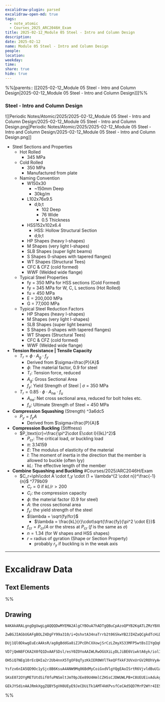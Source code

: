 ```yaml
---
excalidraw-plugin: parsed
excalidraw-open-md: true
tags:
  - note_atomic
  - Courses_2025_ARC2046H_Exam
title: 2025-02-12_Module 05 Steel - Intro and Column Design
description: 
date: 2025-02-12
name: Module 05 Steel - Intro and Column Design
people: 
location: 
weekday: 
time: 
share: true
hide: true
---
```

%%[parents:: [[2025-02-12_Module 05 Steel - Intro and Column Design|2025-02-12_Module 05 Steel - Intro and Column Design]]]%%
### Steel - Intro and Column Design

![[Periodic Notes/Atomic/2025/2025-02-12_Module 05 Steel - Intro and Column Design/2025-02-12_Module 05 Steel - Intro and Column Design.png|Periodic Notes/Atomic/2025/2025-02-12_Module 05 Steel - Intro and Column Design/2025-02-12_Module 05 Steel - Intro and Column Design.png]]

- Steel Sections and Properties
	- Hot Rolled
		- 345 MPa
	- Cold Rolled
		- 350 MPa
		- Manufactured from plate 
	- Naming Convention
		- W150x30
			- ~150mm Deep
			- 30kg/m
		- L102x76x9.5
			- d;b;t
				- 102 Deep
				- 76 Wide
				- 0.5 Thickness
		- HSS152x102x6.4
			- HSS: Hollow Structural Section
			- d;b;t
		- HP Shapes (heavy I-shapes)
		- M Shapes (very light I-shapes)
		- SLB Shapes (super light beams)
		- S Shapes (I-shapes with tapered flanges)
		- WT Shapes (Structural Tees)
		- CFC & CFZ (cold formed)
		- WWF (Welded wide flange)
	- Typical Steel Properties
		- fy = 350 MPa for HSS sections (Cold Formed)
		- fy = 345 MPa for W, C, L sections (Hot Rolled)
		- fu = 450 MPa
		- E = 200,000 MPa
		- G = 77,000 MPa      
	- Typical Steel Reduction Factors
		- HP Shapes (heavy I-shapes)
		- M Shapes (very light I-shapes)
		- SLB Shapes (super light beams)
		- S Shapes (I-shapes with tapered flanges)
		- WT Shapes (Structural Tees)
		- CFC & CFZ (cold formed)
		- WWF (Welded wide flange)
- **Tension Resistance | Tensile Capacity**
	- $T_r=\phi \cdot A_g \cdot f_y$
		- Derived from $\sigma=\frac{P}{A}$
		- $\phi$: The material factor, 0.9 for steel
		- $T_r$: Tension force, reduced
		- $A_g$: Gross Sectional Area
		- $f_y$: Yield Strength of Steel | $\sigma$ = 350 MPa
	- $T_r=0.85 \cdot \phi \cdot A_\text{ne} \cdot f_u$
		- $A_\text{ne}$: Net cross sectional area, reduced for bolt holes etc.
		- $f_u$: Ultimate Strength of Steel = 450 MPa
- **Compression Squashing** (Strength) ^3a6dc5
	- $P_y=f_yA$
		- Derived from $\sigma=\frac{P}{A}$
- **Compression Buckling** (Stiffness)
	- $P_\text{cr}=\frac{\pi^2\cdot E\cdot I}{(kL)^2}$
		- $P_\text{cr}$: The critical load, or buckling load
		- $\pi$: 3.14159
		- $E$: The modulus of elasticity of the material
		- $I$: The moment of inertia in the direction that the member is allowed to buckle (often Iyy)
		- $kL$: The effective length of the member
- **Combine Squashing and Buckling** #Courses/2025/ARC2046H/Exam
	- $C_r=\phi\cdot A \cdot f_y \cdot (1 + \lambda^{2 \cdot n})^\frac{-1}{n}$ ^779b09
		- $C_r = 0$ if $kL/r > 200$
		- $C_r$: the compression capacity
		 - $\phi$: the material factor (0.9 for steel)
		- $A$: the cross sectional area
		- $f_y$: the yield strength of the steel
		- $\lambda = \sqrt{fy/fcr}$
			- $\lambda = \frac{kL}{r}\cdot\sqrt{\frac{fy}{\pi^2 \cdot E}}$
		- $f_\text{cr}=P_\text{cr}/A$ or the stress at $P_\text{cr}$  ($f$ is the same as $\sigma$)
		- $n=1.34$ (for W shapes and HSS shapes)
		- $r$ = radius of gyration (Shape or Section Property)
			- probably $r_y$ if buckling is in the weak axis

---

# Excalidraw Data

## Text Elements
%%
## Drawing
```compressed-json
N4KAkARALgngDgUwgLgAQQQDwMYEMA2AlgCYBOuA7hADTgQBuCpAzoQPYB2KqATLZMzYBXUtiRoIACyhQ4zZAHoFAc0JRJQgEYA6bGwC2CgF7N6hbEcK4OCtptbErHALRY8RMpWdx8Q1TdIEfARcZgRmBShcZQUebQA2bQAOGjoghH0EDihmbgBtcDBQMBKIEm4IAHlneIBFSoBHAGsGgGEAVQaAKwARdopNAGZamDYYVJLIWEQK3FJSNip+Usxu

ZwBGJIAGbUGAFgBOLZ4DgFY99a310/i+QshxtA34naTrrb2t06SkwYB2JIHZaQCgkdTcHiDQYJA57H6nHinQZHW6nYFSBCEZTSbgHRJ/eJ7HhJHik+I3RHo6zKYLcLbo5hQBZNBCtNj4NikCoAYnWCD5fImpU0uGwTWUCyEHGIbI5XIkTOszDgcyyUCFkAAZoR8PgAMqwWkSQQeDUQRnMhAAdTBkghDKZbBZBpgRvQJvK6Ml2I44VyaHp9wgbBV2

DUj1Ql0DkwgEuEcAAksR/ag8gBddGa8iZJPcDhCXXowjSrCzLZmyXS33MFP5wtBsIIYgQqF7eLrSHrdGMFjsLhoE7dpisTgAOU4Ym4f2Rg1Jg3WQKDhGYPXSUCb3CZQgQ6M0wmlAFFgplsrWC/h0UI4MRcOvm2h1tO24N4Qdrnt0UQOE08+fP2wxQ3NBNQIMJ0TgNhixyfJ7jAApJhKaMEK2WCM1g+CEMhaF4lheFEWRLZUWBEo8W0AkiRJMkKVO

VD7jQmN8FCKA2X0fQ1DvAAFSDsl/esY0ZOYoAAIWLRwOGUXiLyDLJiBE6ViwktA6yk/iolIKAAEF5kWSQQnvVBlPRGStIWChdNwfSIDmUyzSCPcKCA1AQPwMJCgAX2WYpSnKCQDySABpehSEGABxAAtJIABUwogzUtmwABNVp6AS/yzWmcR0ECbAonE2l0VWJ4eC+bQjlhc59lOP4tnnO4YwjZxZwOGF2z+NseGuEkavRUFiHBNBBiubQeD2ac/n

OH5iQ7NEg10rEcQHIa2r2Ub4nnX5TgOF8qTyzKkIER0WVlTkeQFfkkF3UVxUrGV2ROhVyA4ZVVR4zMdX1Q1MvNdlPQbQ7rVte0/stF03W+00vWEH0/TpdEQ1FcNuCjdE4yvJMU3TTNswQXMlL/JcS0K9BcHWCt92Iaszz40pG309ZrjxS5ARmmMexHfteCSIdezHCdMuKl5TmOGquyXFc10crcdyDPcpWII8MjVKmVNKK8bzvJGnzWn4kj2QY1s/

Ysfzx6nIA5QD9Oc1ySjc8B6KsuA4ANW9Mq86BdMyCoiGxdVlgYQgEAoISrtR6VjvldBuU1aOY6FCBsBEQJsgTdd9ANS1w9O87BT9hP5jVFOMmDsVQ9uuUKkVJ6VST33CnjxOC9TgAxd7Qa+j1m1zhvk9T9OnQBvq7QHLv857jI++dT6Kg7uO85rwv9AAJShyRKdhuu58bjJKlDRGHy2JD69HqAF6bzgoCb3A2PwCMuY37uT+b8+9UIIx+cPzex/0

SKsE072OYgMETUtdSif0fuPNSmltJmT0pJEe89U4HmlCZHSsCJDWUWLPB+C8UEUEivAdukg5hwDjswbACxdQAA1uCEiSNoQi1V1jxBeNcIidcyEUPwAlGhj5kja0GjcQkhE6qQCMGwAw3AvKQHoAQbcSN3LwK3kvcma9jRENICQv2EoSAvzfhCQ+2jiAGgQCQtALNICGIALJsGIAgJBuBNDBEtqBaWpRDGZzQFIiAQl2SWVIMoEUAAKDqfxqC8Ef

GEkJYSdinAAJRmkXggZQBY5gVH8UEyE9JeCDUiTk1AMT4kKPvsfCeCAd5QD7MrP2WYr4IESSWUgClJHSQ4A4pxm5SDbnRNgIgpjUBS3RK0z2aABlBmEFAL8mUpZFNKHYLoCAcrMD1K0uA1jbH2McY5K2rjICigqYwSK4j8DNJjBlae6Qcp9jNAnRkBh8EzBNirM2AEWTOJcjss2TENKXIOUcyS7lwAeToNqYIKZgC2zckAA=
```
%%